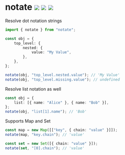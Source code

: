 # notate [![](https://img.shields.io/npm/v/notate.svg)](https://www.npmjs.com/package/notate) [![](https://img.shields.io/badge/source--000000.svg?logo=github&style=social)](https://github.com/omrilotan/notate) [![](https://badgen.net/bundlephobia/minzip/notate)](https://bundlephobia.com/result?p=notate)

Resolve dot notation strings

```ts
import { notate } from "notate";

const obj = {
	top_level: {
		nested: {
			value: "My Value",
		},
	},
};

notate(obj, "top_level.nested.value"); // 'My Value'
notate(obj, "top_level.missing.value"); // undefined
```

Resolve list notation as well

```ts
const obj = {
	list: [{ name: "Alice" }, { name: "Bob" }],
};
notate(obj, "list[1].name"); // 'Bob'
```

Supports Map and Set

```ts
const map = new Map([["key", { chain: "value" }]]);
notate(map, "key.chain"); // 'value'

const set = new Set([{ chain: "value" }]);
notate(set, "[0].chain"); // 'value'
```
